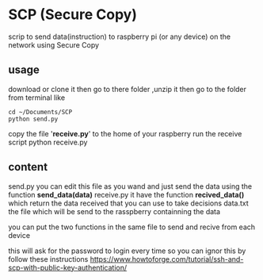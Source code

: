 # SCP (Secure Copy)

scrip to send data(instruction) to raspberry pi (or any device) on the  network using Secure Copy

## usage

download or clone it then go to there folder ,unzip it then go to the folder from terminal like

    cd ~/Documents/SCP
    python send.py

copy the file '**receive.py**' to the home of your raspberry
run the receive script
    python receive.py

## content

send.py you can edit this file as you wand and just send the data using the function **send_data(data)**
receive.py it have the function **recived_data()** which return the data received that you can use to take decisions 
data.txt the file which will be send to the rasspberry containning the data

you can put the two functions in the same file to send and recive from each device

this will ask for the password to login every time so you can ignor this by follow these instructions
https://www.howtoforge.com/tutorial/ssh-and-scp-with-public-key-authentication/
